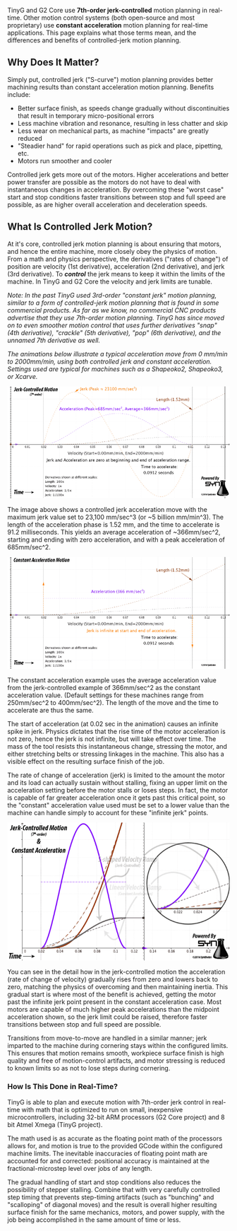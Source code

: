 TinyG and G2 Core use **7th-order jerk-controlled** motion planning in real-time. Other motion control systems (both open-source and most proprietary) use **constant acceleration** motion planning for real-time applications. This page explains what those terms mean, and the differences and benefits of controlled-jerk motion planning.

## Why Does It Matter?
Simply put, controlled jerk ("S-curve") motion planning provides better machining results than constant acceleration motion planning. Benefits include:

- Better surface finish, as speeds change gradually without discontinuities that result in temporary micro-positional errors
- Less machine vibration and resonance, resulting in less chatter and skip
- Less wear on mechanical parts, as machine "impacts" are greatly reduced
- "Steadier hand" for rapid operations such as pick and place, pipetting, etc.
- Motors run smoother and cooler

Controlled jerk gets more out of the motors. Higher accelerations and better power transfer are possible as the motors do not have to deal with instantaneous changes in acceleration. By overcoming these "worst case" start and stop conditions faster transitions between stop and full speed are possible, as are higher overall acceleration and deceleration speeds.

## What Is Controlled Jerk Motion?

At it's core, controlled jerk motion planning is about ensuring that motors, and hence the entire machine, more closely obey the physics of motion. From a math and physics perspective, the derivatives ("rates of change") of position are velocity (1st derivative), acceleration (2nd derivative), and jerk (3rd derivative). To **_control_** the jerk means to keep it within the limits of the machine. In TinyG and G2 Core the velocity and jerk limits are tunable. 

_Note: In the past TinyG used 3rd-order "constant jerk" motion planning, similar to a form of controlled-jerk motion planning that is found in some commercial products. As far as we know, no commercial CNC products advertise that they use 7th-order motion planning. TinyG has since moved on to even smoother motion control that uses further derivatives "snap" (4th derivative), "crackle" (5th derivative), "pop" (6th derivative), and the unnamed 7th derivative as well._

*The animations below illustrate a typical acceleration move from 0 mm/min to 2000mm/min, using both controlled jerk and constant acceleration. Settings used are typical for machines such as a Shapeoko2, Shapeoko3, or Xcarve.*

![Controlled Jerk Acceleration to 2000mm/min](images/JerkControlled.gif)

The image above shows a controlled jerk acceleration move with the maximum jerk value set to 23,100 mm/sec^3 (or ~5 billion mm/min^3). The length of the acceleration phase is 1.52 mm, and the time to accelerate is 91.2 milliseconds. This yields an average acceleration of ~366mm/sec^2, starting and ending with zero acceleration, and with a peak acceleration of 685mm/sec^2.


![Constant Acceleration to 2000mm/min](images/ConstantAccel.gif)

The constant acceleration example uses the average acceleration value from the jerk-controlled example of 366mm/sec^2 as the constant acceleration value. (Default settings for these machines range from 250mm/sec^2 to 400mm/sec^2). The length of the move and the time to accelerate are thus the same.

The start of acceleration (at 0.02 sec in the animation) causes an infinite spike in jerk. Physics dictates that the rise time of the motor acceleration is not zero, hence the jerk is not infinite, but will take effect over time. The mass of the tool resists this instantaneous change, stressing the motor, and either stretching belts or stressing linkages in the machine. This also has a visible effect on the resulting surface finish of the job.

The rate of change of acceleration (jerk) is limited to the amount the motor and its load can actually sustain without stalling, fixing an upper limit on the acceleration setting before the motor stalls or loses steps. In fact, the motor is capable of far greater acceleration once it gets past this critical point, so the "constant" acceleration value used must be set to a lower value than the machine can handle simply to account for these "infinite jerk" points.

![Controlled Jerk and Constant Acceleration Overlay](images/JerkControlLessDetail.gif)

You can see in the detail how in the jerk-controlled motion the acceleration (rate of change of velocity) gradually rises from zero and lowers back to zero, matching the physics of overcoming and then maintaining inertia. This gradual start is where most of the benefit is achieved, getting the motor past the infinite jerk point present in the constant acceleration case. Most motors are capable of much higher peak accelerations than the midpoint acceleration shown, so the jerk limit could be raised, therefore faster transitions between stop and full speed are possible.

Transitions from move-to-move are handled in a similar manner; jerk imparted to the machine during cornering stays within the configured limits. This ensures that motion remains smooth, workpiece surface finish is high quality and free of motion-control artifacts, and motor stressing is reduced to known limits so as not to lose steps during cornering.

### How Is This Done in Real-Time?

TinyG is able to plan and execute motion with 7th-order jerk control in real-time with math that is optimized to run on small, inexpensive microcontrollers, including 32-bit ARM processors (G2 Core project) and 8 bit Atmel Xmega (TinyG project). 

The math used is as accurate as the floating point math of the processors allows for, and motion is true to the provided GCode within the configured machine limits. The inevitable inaccuracies of floating point math are accounted for and corrected: positional accuracy is maintained at the fractional-microstep level over jobs of any length.

The gradual handling of start and stop conditions also reduces the possibility of stepper stalling. Combine that with very carefully controlled step timing that prevents step-timing artifacts (such as "bunching" and "scalloping" of diagonal moves) and the result is overall higher resulting surface finish for the same mechanics, motors, and power supply, with the job being accomplished in the same amount of time or less.